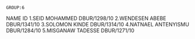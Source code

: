     GROUP:6
NAME	ID
1.SEID MOHAMMED	DBUR/1298/10
2.WENDESEN ABEBE	DBUR/1341/10
3.SOLOMON KINDE	DBUR/1314/10
4.NATNAEL ANTENYISMU	DBUR/1284/10
5.MISGANAW TADESSE	DBUR/1271/10

